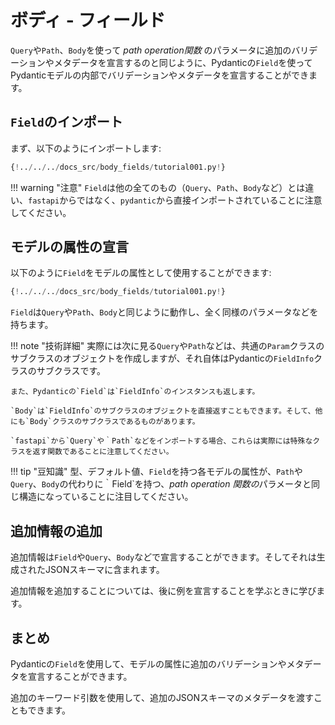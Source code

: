 # ボディ - フィールド

`Query`や`Path`、`Body`を使って *path operation関数* のパラメータに追加のバリデーションやメタデータを宣言するのと同じように、Pydanticの`Field`を使ってPydanticモデルの内部でバリデーションやメタデータを宣言することができます。

## `Field`のインポート

まず、以下のようにインポートします:

```Python hl_lines="2"
{!../../../docs_src/body_fields/tutorial001.py!}
```

!!! warning "注意"
    `Field`は他の全てのもの（`Query`、`Path`、`Body`など）とは違い、`fastapi`からではなく、`pydantic`から直接インポートされていることに注意してください。

## モデルの属性の宣言

以下のように`Field`をモデルの属性として使用することができます:

```Python hl_lines="9 10"
{!../../../docs_src/body_fields/tutorial001.py!}
```

`Field`は`Query`や`Path`、`Body`と同じように動作し、全く同様のパラメータなどを持ちます。

!!! note "技術詳細"
    実際には次に見る`Query`や`Path`などは、共通の`Param`クラスのサブクラスのオブジェクトを作成しますが、それ自体はPydanticの`FieldInfo`クラスのサブクラスです。

    また、Pydanticの`Field`は`FieldInfo`のインスタンスも返します。

    `Body`は`FieldInfo`のサブクラスのオブジェクトを直接返すこともできます。そして、他にも`Body`クラスのサブクラスであるものがあります。

    `fastapi`から`Query`や｀Path`などをインポートする場合、これらは実際には特殊なクラスを返す関数であることに注意してください。

!!! tip "豆知識"
    型、デフォルト値、`Field`を持つ各モデルの属性が、`Path`や`Query`、`Body`の代わりに｀Field`を持つ、*path operation 関数の*パラメータと同じ構造になっていることに注目してください。

## 追加情報の追加

追加情報は`Field`や`Query`、`Body`などで宣言することができます。そしてそれは生成されたJSONスキーマに含まれます。

追加情報を追加することについては、後に例を宣言することを学ぶときに学びます。

## まとめ

Pydanticの`Field`を使用して、モデルの属性に追加のバリデーションやメタデータを宣言することができます。

追加のキーワード引数を使用して、追加のJSONスキーマのメタデータを渡すこともできます。
